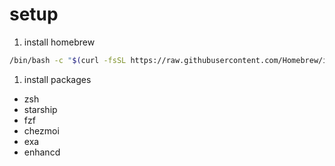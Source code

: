 # setup

1. install homebrew
```bash
/bin/bash -c "$(curl -fsSL https://raw.githubusercontent.com/Homebrew/install/HEAD/install.sh)"
```
1. install packages
- zsh
- starship
- fzf
- chezmoi
- exa
- enhancd
